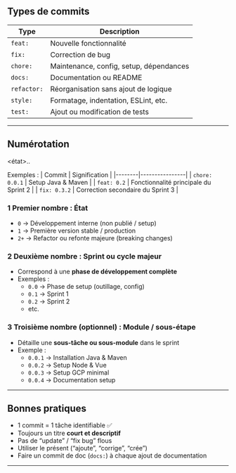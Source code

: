 
## Types de commits

| Type | Description |
|------|--------------|
| `feat:` | Nouvelle fonctionnalité |
| `fix:` | Correction de bug |
| `chore:` | Maintenance, config, setup, dépendances |
| `docs:` | Documentation ou README |
| `refactor:` | Réorganisation sans ajout de logique |
| `style:` | Formatage, indentation, ESLint, etc. |
| `test:` | Ajout ou modification de tests |

---

## Numérotation

<état>.<sprint>.<module>

Exemples :
| Commit | Signification |
|--------|----------------|
| `chore: 0.0.1` | Setup Java & Maven |
| `feat: 0.2` | Fonctionnalité principale du Sprint 2 |
| `fix: 0.3.2` | Correction secondaire du Sprint 3 |

### 1️ Premier nombre : État
- `0` → Développement interne (non publié / setup)
- `1` → Première version stable / production
- `2+` → Refactor ou refonte majeure (breaking changes)

### 2️ Deuxième nombre : Sprint ou cycle majeur
- Correspond à une **phase de développement complète**
- Exemples :
  - `0.0` → Phase de setup (outillage, config)
  - `0.1` → Sprint 1
  - `0.2` → Sprint 2
  - etc.

### 3️ Troisième nombre (optionnel) : Module / sous-étape
- Détaille une **sous-tâche ou sous-module** dans le sprint
- Exemple :
  - `0.0.1` → Installation Java & Maven
  - `0.0.2` → Setup Node & Vue
  - `0.0.3` → Setup GCP minimal
  - `0.0.4` → Documentation setup

---

## Bonnes pratiques

- 1 commit = 1 tâche identifiable ✅  
- Toujours un titre **court et descriptif**  
- Pas de “update” / “fix bug” flous  
- Utiliser le présent (“ajoute”, “corrige”, “crée”)  
- Faire un commit de doc (`docs:`) à chaque ajout de documentation  

---
